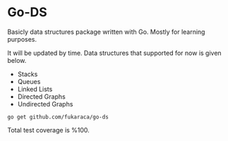 # Go-DS

Basicly data structures package written with Go. Mostly for learning purposes.  

It will be updated by time. Data structures that supported for now is given below.

- Stacks
- Queues
- Linked Lists
- Directed Graphs
- Undirected Graphs

```
go get github.com/fukaraca/go-ds
```

Total test coverage is %100.  